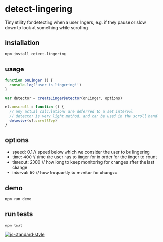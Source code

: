 # detect-lingering
Tiny utility for detecting when a user lingers, e.g. if they pause or slow down to look at something while scrolling

## installation
```js
npm install detect-lingering
```

## usage
```js
function onLinger () {
  console.log('user is lingering!')
}

var detector = createLingerDetector(onLinger, options)

el.onscroll = function () {
  // any actual calculations are deferred to a set interval
  // detector is very light method, and can be used in the scroll handler
  detector(el.scrollTop)
}

```

## options
- speed: 0.1 // speed below which we consider the user to be lingering
- time: 400 // time the user has to linger for in order for the linger to count
- timeout: 2000 // how long to keep monitoring for changes after the last change
- interval: 50 // how frequently to monitor for changes

## demo

```js
npm run demo
```

## run tests
` npm test `

[![js-standard-style](https://cdn.rawgit.com/feross/standard/master/badge.svg)](https://github.com/feross/standard)
